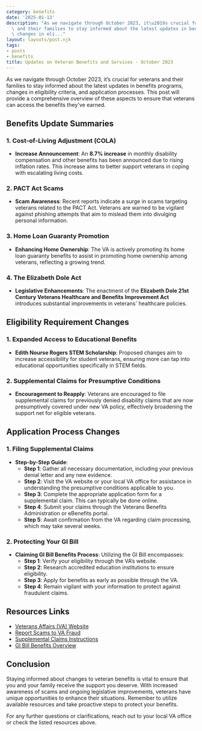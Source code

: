 ```yaml
---
category: benefits
date: '2025-01-13'
description: "As we navigate through October 2023, it\u2019s crucial for veterans\
  \ and their families to stay informed about the latest updates in benefits programs,\
  \ changes in eli..."
layout: layouts/post.njk
tags:
- posts
- benefits
title: Updates on Veteran Benefits and Services - October 2023
---
```


As we navigate through October 2023, it’s crucial for veterans and their families to stay informed about the latest updates in benefits programs, changes in eligibility criteria, and application processes. This post will provide a comprehensive overview of these aspects to ensure that veterans can access the benefits they've earned.

## Benefits Update Summaries

### 1. Cost-of-Living Adjustment (COLA)
- **Increase Announcement**: An **8.7% increase** in monthly disability compensation and other benefits has been announced due to rising inflation rates. This increase aims to better support veterans in coping with escalating living costs.

### 2. PACT Act Scams
- **Scam Awareness**: Recent reports indicate a surge in scams targeting veterans related to the PACT Act. Veterans are warned to be vigilant against phishing attempts that aim to mislead them into divulging personal information.

### 3. Home Loan Guaranty Promotion
- **Enhancing Home Ownership**: The VA is actively promoting its home loan guaranty benefits to assist in promoting home ownership among veterans, reflecting a growing trend.

### 4. The Elizabeth Dole Act
- **Legislative Enhancements**: The enactment of the **Elizabeth Dole 21st Century Veterans Healthcare and Benefits Improvement Act** introduces substantial improvements in veterans' healthcare policies.

## Eligibility Requirement Changes

### 1. Expanded Access to Educational Benefits
- **Edith Nourse Rogers STEM Scholarship**: Proposed changes aim to increase accessibility for student veterans, ensuring more can tap into educational opportunities specifically in STEM fields.

### 2. Supplemental Claims for Presumptive Conditions
- **Encouragement to Reapply**: Veterans are encouraged to file supplemental claims for previously denied disability claims that are now presumptively covered under new VA policy, effectively broadening the support net for eligible veterans.

## Application Process Changes

### 1. Filing Supplemental Claims
- **Step-by-Step Guide**:
  - **Step 1**: Gather all necessary documentation, including your previous denial letter and any new evidence.
  - **Step 2**: Visit the VA website or your local VA office for assistance in understanding the presumptive conditions applicable to you.
  - **Step 3**: Complete the appropriate application form for a supplemental claim. This can typically be done online.
  - **Step 4**: Submit your claims through the Veterans Benefits Administration or eBenefits portal.
  - **Step 5**: Await confirmation from the VA regarding claim processing, which may take several weeks.

### 2. Protecting Your GI Bill
- **Claiming GI Bill Benefits Process**: Utilizing the GI Bill encompasses:
  - **Step 1**: Verify your eligibility through the VA’s website.
  - **Step 2**: Research accredited education institutions to ensure eligibility.
  - **Step 3**: Apply for benefits as early as possible through the VA.
  - **Step 4**: Remain vigilant with your information to protect against fraudulent claims.

## Resources Links

- [Veterans Affairs (VA) Website](https://www.va.gov)
- [Report Scams to VA Fraud](https://www.va.gov/report-fraud)
- [Supplemental Claims Instructions](https://www.va.gov/supplemental-claims)
- [GI Bill Benefits Overview](https://www.va.gov/education/about-gi-bill-benefits)

## Conclusion
Staying informed about changes to veteran benefits is vital to ensure that you and your family receive the support you deserve. With increased awareness of scams and ongoing legislative improvements, veterans have unique opportunities to enhance their situations. Remember to utilize available resources and take proactive steps to protect your benefits.

For any further questions or clarifications, reach out to your local VA office or check the listed resources above.